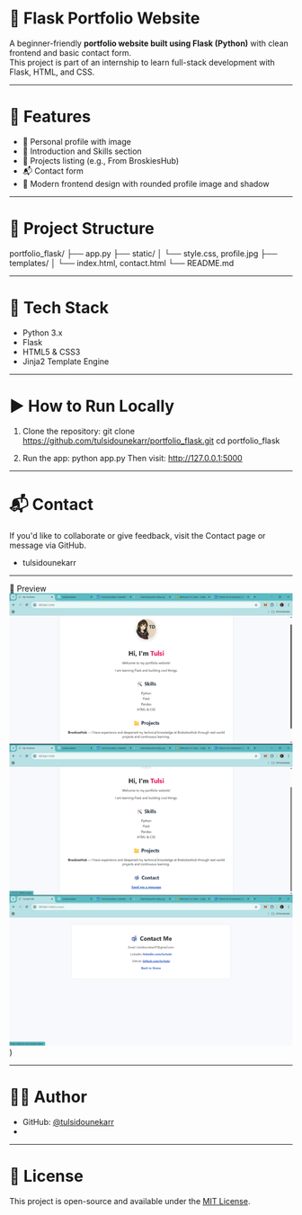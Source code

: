 # 💼 Flask Portfolio Website

A beginner-friendly **portfolio website built using Flask (Python)** with clean frontend and basic contact form.  
This project is part of an internship to learn full-stack development with Flask, HTML, and CSS.

---

# 🚀 Features

- 👤 Personal profile with image
- 📜 Introduction and Skills section
- 📁 Projects listing (e.g., From BroskiesHub)
- 📬 Contact form
- 🎨 Modern frontend design with rounded profile image and shadow

---

# 📂 Project Structure
portfolio_flask/
├── app.py
├── static/
│ └── style.css, profile.jpg
├── templates/
│ └── index.html, contact.html
└── README.md

---

# 🧰 Tech Stack

- Python 3.x
- Flask
- HTML5 & CSS3
- Jinja2 Template Engine

---

# ▶ How to Run Locally

1. Clone the repository:
git clone https://github.com/tulsidounekarr/portfolio_flask.git
cd portfolio_flask

2. Run the app:
python app.py
Then visit: http://127.0.0.1:5000

---

# 📬 Contact
If you'd like to collaborate or give feedback, visit the Contact page or message via GitHub.
- tulsidounekarr

---

 📸 Preview
![image alt](https://github.com/tulsidounekarr/Portfolio_flask/blob/5960e7b8035581354b4b2fbbc06034d50b8c263a/image%20(15).png))

---

# 👨‍💻 Author

- GitHub: [@tulsidounekarr](https://github.com/tulsidounekarr)
- 
---

# 📄 License

This project is open-source and available under the [MIT License](LICENSE).
